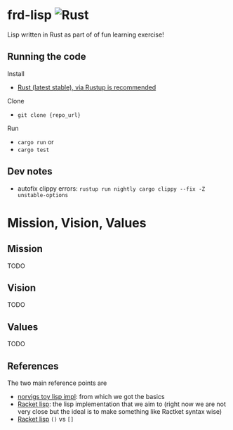 # frd-lisp ![Rust](https://github.com/franleplant/frd-lisp/workflows/Rust/badge.svg)

Lisp written in Rust as part of of fun learning exercise!

## Running the code

Install
- [Rust (latest stable), via Rustup is recommended](https://www.rust-lang.org/tools/install)


Clone
- `git clone {repo_url}`

Run

- `cargo run`
or
- `cargo test`


## Dev notes

- autofix clippy errors: `rustup run nightly cargo clippy --fix -Z unstable-options`


# Mission, Vision, Values

## Mission

TODO

## Vision

TODO

## Values

TODO

## References

The two main reference points are
- [norvigs toy lisp impl](http://norvig.com/lispy.html): from which we got the basics
- [Racket lisp](https://docs.racket-lang.org/getting-started/index.html): the lisp implementation that we aim to (right now we are not very close but the ideal is to make something like Ractket syntax wise)
- [Racket lisp](https://stackoverflow.com/questions/41417892/what-is-the-difference-between-and-brackets-in-racket-lisp-programming) `()` vs `[]`
